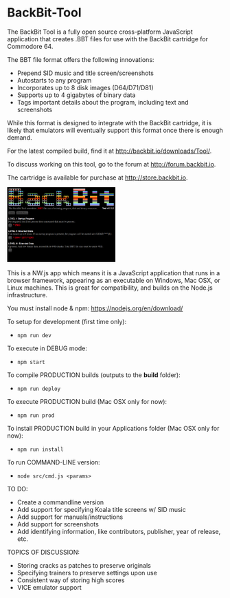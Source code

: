 # BackBit-Tool

The BackBit Tool is a fully open source cross-platform JavaScript application that creates .BBT files for use with the BackBit cartridge for Commodore 64.

The BBT file format offers the following innovations:
* Prepend SID music and title screen/screenshots
* Autostarts to any program
* Incorporates up to 8 disk images (D64/D71/D81)
* Supports up to 4 gigabytes of binary data
* Tags important details about the program, including text and screenshots

While this format is designed to integrate with the BackBit cartridge, it is likely that emulators will eventually support this format once there is enough demand.

For the latest compiled build, find it at http://backbit.io/downloads/Tool/.

To discuss working on this tool, go to the forum at http://forum.backbit.io.

The cartridge is available for purchase at http://store.backbit.io.

<img src="screenshot.png" width="50%">

This is a NW.js app which means it is a JavaScript application that runs in a browser framework, appearing as an executable on Windows, Mac OSX, or Linux machines. This is great for compatibility, and builds on the Node.js infrastructure.

You must install node & npm:
https://nodejs.org/en/download/

To setup for development (first time only):
* `npm run dev`

To execute in DEBUG mode:
* `npm start`

To compile PRODUCTION builds (outputs to the **build** folder):
* `npm run deploy`

To execute PRODUCTION build (Mac OSX only for now):
* `npm run prod`

To install PRODUCTION build in your Applications folder (Mac OSX only for now):
* `npm run install`

To run COMMAND-LINE version:
* `node src/cmd.js <params>`

TO DO:
* Create a commandline version
* Add support for specifying Koala title screens w/ SID music
* Add support for manuals/instructions
* Add support for screenshots
* Add identifying information, like contributors, publisher, year of release, etc.

TOPICS OF DISCUSSION:
* Storing cracks as patches to preserve originals
* Specifying trainers to preserve settings upon use
* Consistent way of storing high scores
* VICE emulator support

